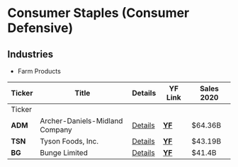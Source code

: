 # Consumer Staples (Consumer Defensive)

## Industries

- Farm Products

Ticker | Title | Details | YF Link | Sales 2020
--- | --- | --- | --- | ---
|Ticker|
| **ADM** | Archer-Daniels-Midland Company | [Details](#Archer-Daniels-Midland-Company) | **[YF](https://finance.yahoo.com/quote/ADM)** | $64.36B
| **TSN** | Tyson Foods, Inc. | [Details](#Tyson-Foods) | **[YF](https://finance.yahoo.com/quote/TSN)** | $43.19B
| **BG** | Bunge Limited | [Details](#Tyson-Foods) | **[YF](https://finance.yahoo.com/quote/BG)** | $41.4B

